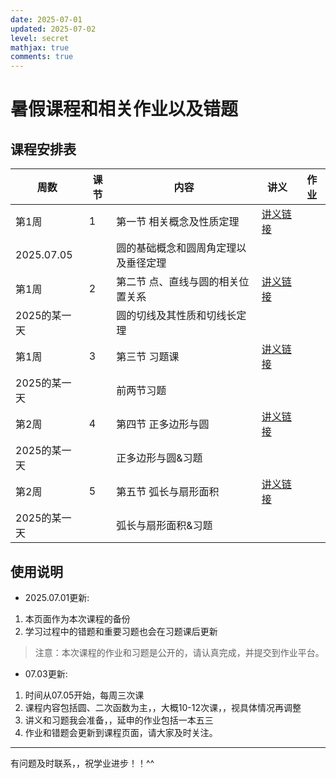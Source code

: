 ```yaml
---
date: 2025-07-01
updated: 2025-07-02
level: secret
mathjax: true
comments: true
---
```


# 暑假课程和相关作业以及错题

## 课程安排表

| 周数       | 课节 | 内容             | 讲义         |作业 |
|------------|------|------------------|--------------|-------|
| 第1周      | 1    | 第一节 相关概念及性质定理      | [讲义链接]() |
| 2025.07.05 |      | 圆的基础概念和圆周角定理以及垂径定理       |              |  |
| 第1周      | 2    |第二节 点、直线与圆的相关位置关系          | [讲义链接]() |
| 2025的某一天|      |圆的切线及其性质和切线长定理         |              |  |
| 第1周      | 3    | 第三节  习题课       | [讲义链接]() | |
| 2025的某一天 |      | 前两节习题         |              |  |
| 第2周      | 4    |第四节 正多边形与圆          | [讲义链接]() |  |
| 2025的某一天 |      |正多边形与圆&习题            |              | |
| 第2周      | 5    |第五节 弧长与扇形面积          | [讲义链接]() |  |
| 2025的某一天 |      | 弧长与扇形面积&习题      |              |  |

## 使用说明
- 2025.07.01更新:
1. 本页面作为本次课程的备份
2. 学习过程中的错题和重要习题也会在习题课后更新

> 注意：本次课程的作业和习题是公开的，请认真完成，并提交到作业平台。

- 07.03更新:
1. 时间从07.05开始，每周三次课
2. 课程内容包括圆、二次函数为主，，大概10-12次课，，视具体情况再调整
3. 讲义和习题我会准备，，延申的作业包括一本五三
4. 作业和错题会更新到课程页面，请大家及时关注。

---
有问题及时联系，，祝学业进步！！^^